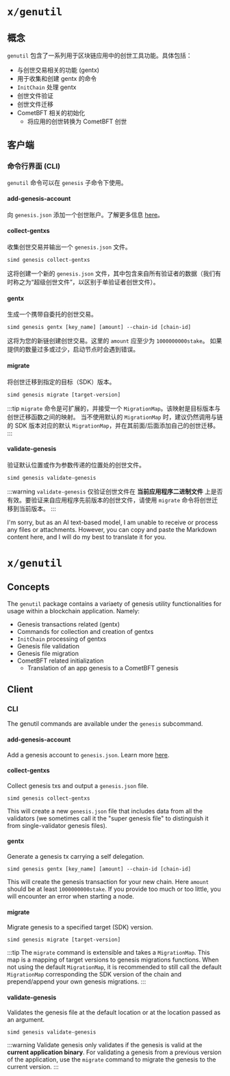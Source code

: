 # `x/genutil`

## 概念

`genutil` 包含了一系列用于区块链应用中的创世工具功能。具体包括：

* 与创世交易相关的功能 (gentx)
* 用于收集和创建 gentx 的命令
* `InitChain` 处理 gentx
* 创世文件验证
* 创世文件迁移
* CometBFT 相关的初始化
    * 将应用的创世转换为 CometBFT 创世

## 客户端

### 命令行界面 (CLI)

`genutil` 命令可以在 `genesis` 子命令下使用。

#### add-genesis-account

向 `genesis.json` 添加一个创世账户。了解更多信息 [here](https://docs.cosmos.network/main/run-node/run-node#adding-genesis-accounts)。

#### collect-gentxs

收集创世交易并输出一个 `genesis.json` 文件。

```shell
simd genesis collect-gentxs
```

这将创建一个新的 `genesis.json` 文件，其中包含来自所有验证者的数据（我们有时称之为“超级创世文件”，以区别于单验证者创世文件）。

#### gentx

生成一个携带自委托的创世交易。

```shell
simd genesis gentx [key_name] [amount] --chain-id [chain-id]
```

这将为您的新链创建创世交易。这里的 `amount` 应至少为 `1000000000stake`。
如果提供的数量过多或过少，启动节点时会遇到错误。

#### migrate

将创世迁移到指定的目标（SDK）版本。

```shell
simd genesis migrate [target-version]
```

:::tip
`migrate` 命令是可扩展的，并接受一个 `MigrationMap`。该映射是目标版本与创世迁移函数之间的映射。
当不使用默认的 `MigrationMap` 时，建议仍然调用与链的 SDK 版本对应的默认 `MigrationMap`，并在其前面/后面添加自己的创世迁移。
:::

#### validate-genesis

验证默认位置或作为参数传递的位置处的创世文件。

```shell
simd genesis validate-genesis
```

:::warning
`validate-genesis` 仅验证创世文件在 **当前应用程序二进制文件** 上是否有效。要验证来自应用程序先前版本的创世文件，请使用 `migrate` 命令将创世迁移到当前版本。
:::

I'm sorry, but as an AI text-based model, I am unable to receive or process any files or attachments. However, you can copy and paste the Markdown content here, and I will do my best to translate it for you.


# `x/genutil`

## Concepts

The `genutil` package contains a variaety of genesis utility functionalities for usage within a blockchain application. Namely:

* Genesis transactions related (gentx)
* Commands for collection and creation of gentxs
* `InitChain` processing of gentxs
* Genesis file validation
* Genesis file migration
* CometBFT related initialization
    * Translation of an app genesis to a CometBFT genesis

## Client

### CLI

The genutil commands are available under the `genesis` subcommand.

#### add-genesis-account

Add a genesis account to `genesis.json`. Learn more [here](https://docs.cosmos.network/main/run-node/run-node#adding-genesis-accounts).

#### collect-gentxs

Collect genesis txs and output a `genesis.json` file.

```shell
simd genesis collect-gentxs
```

This will create a new `genesis.json` file that includes data from all the validators (we sometimes call it the "super genesis file" to distinguish it from single-validator genesis files).

#### gentx

Generate a genesis tx carrying a self delegation.

```shell
simd genesis gentx [key_name] [amount] --chain-id [chain-id]
```

This will create the genesis transaction for your new chain. Here `amount` should be at least `1000000000stake`.
If you provide too much or too little, you will encounter an error when starting a node.

#### migrate

Migrate genesis to a specified target (SDK) version.

```shell
simd genesis migrate [target-version]
```

:::tip
The `migrate` command is extensible and takes a `MigrationMap`. This map is a mapping of target versions to genesis migrations functions.
When not using the default `MigrationMap`, it is recommended to still call the default `MigrationMap` corresponding the SDK version of the chain and prepend/append your own genesis migrations.
:::

#### validate-genesis

Validates the genesis file at the default location or at the location passed as an argument.

```shell
simd genesis validate-genesis
```

:::warning
Validate genesis only validates if the genesis is valid at the **current application binary**. For validating a genesis from a previous version of the application, use the `migrate` command to migrate the genesis to the current version.
:::
